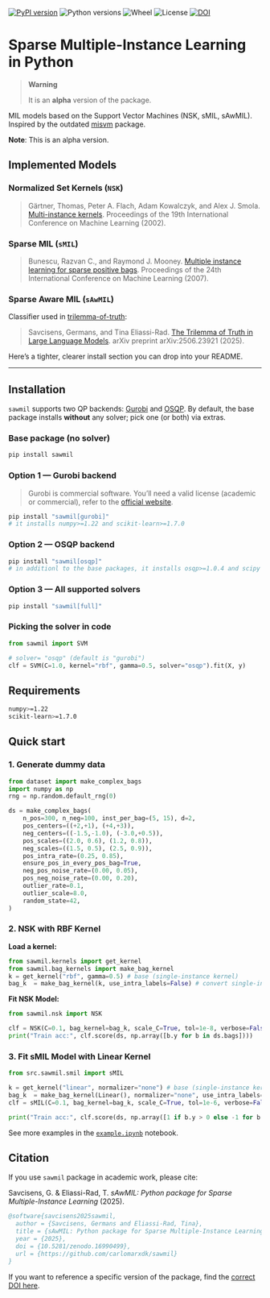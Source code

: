 [![PyPI version](https://img.shields.io/pypi/v/sawmil.svg)](https://pypi.org/project/sawmil/)
![Python versions](https://img.shields.io/pypi/pyversions/sawmil.svg)
![Wheel](https://img.shields.io/pypi/wheel/sawmil.svg)
![License](https://img.shields.io/pypi/l/sawmil.svg)
[![DOI](https://zenodo.org/badge/1046623935.svg)](https://doi.org/10.5281/zenodo.16990499)

# Sparse Multiple-Instance Learning in Python
> **Warning**
>
> It is an **alpha** version of the package.

MIL models based on the Support Vector Machines (NSK, sMIL, sAwMIL).
Inspired by the outdated [misvm](https://github.com/garydoranjr/misvm) package.

**Note**: This is an alpha version.

## Implemented Models

### Normalized Set Kernels (`NSK`)

> Gärtner, Thomas, Peter A. Flach, Adam Kowalczyk, and Alex J. Smola. [Multi-instance kernels](https://dl.acm.org/doi/10.5555/645531.656014). Proceedings of the 19th International Conference on Machine Learning (2002).

### Sparse MIL (`sMIL`)

> Bunescu, Razvan C., and Raymond J. Mooney. [Multiple instance learning for sparse positive bags](https://dl.acm.org/doi/10.1145/1273496.1273510). Proceedings of the 24th International Conference on Machine Learning (2007).

### Sparse Aware MIL (`sAwMIL`)

Classifier used in [trilemma-of-truth](https://github.com/carlomarxdk/trilemma-of-truth):
> Savcisens, Germans, and Tina Eliassi-Rad. [The Trilemma of Truth in Large Language Models](https://arxiv.org/abs/2506.23921). arXiv preprint arXiv:2506.23921 (2025).

Here’s a tighter, clearer install section you can drop into your README.

---

## Installation

`sawmil` supports two QP backends: [Gurobi](https://gurobi.com) and [OSQP](https://osqp.org/).
By default, the base package installs **without** any solver; pick one (or both) via extras.

### Base package (no solver)

```bash
pip install sawmil
```

### Option 1 — Gurobi backend

> Gurobi is commercial software. You’ll need a valid license (academic or commercial), refer to the [official website](https://gurobi.com).

```bash
pip install "sawmil[gurobi]"
# it installs numpy>=1.22 and scikit-learn>=1.7.0
```

### Option 2 — OSQP backend

```bash
pip install "sawmil[osqp]"
# in additionl to the base packages, it installs osqp>=1.0.4 and scipy
```

### Option 3 — All supported solvers

```bash
pip install "sawmil[full]"
```

### Picking the solver in code

```python
from sawmil import SVM

# solver= "osqp" (default is "gurobi")
clf = SVM(C=1.0, kernel="rbf", gamma=0.5, solver="osqp").fit(X, y)
```

## Requirements

```bash
numpy>=1.22
scikit-learn>=1.7.0
```

## Quick start

### 1. Generate dummy data

``` python
from dataset import make_complex_bags
import numpy as np
rng = np.random.default_rng(0)

ds = make_complex_bags(
    n_pos=300, n_neg=100, inst_per_bag=(5, 15), d=2,
    pos_centers=((+2,+1), (+4,+3)),
    neg_centers=((-1.5,-1.0), (-3.0,+0.5)),
    pos_scales=((2.0, 0.6), (1.2, 0.8)),
    neg_scales=((1.5, 0.5), (2.5, 0.9)),
    pos_intra_rate=(0.25, 0.85),
    ensure_pos_in_every_pos_bag=True,
    neg_pos_noise_rate=(0.00, 0.05),
    pos_neg_noise_rate=(0.00, 0.20),
    outlier_rate=0.1,
    outlier_scale=8.0,
    random_state=42,
)
```

### 2. NSK with RBF Kernel

**Load a kernel:**

```python
from sawmil.kernels import get_kernel
from sawmil.bag_kernels import make_bag_kernel
k = get_kernel("rbf", gamma=0.5) # base (single-instance kernel)
bag_k  = make_bag_kernel(k, use_intra_labels=False) # convert single-instance kernel to bagged kernel
```

**Fit NSK Model:**

```python
from sawmil.nsk import NSK

clf = NSK(C=0.1, bag_kernel=bag_k, scale_C=True, tol=1e-8, verbose=False).fit(ds, None)
print("Train acc:", clf.score(ds, np.array([b.y for b in ds.bags])))
```

### 3. Fit sMIL Model with Linear Kernel

```python
from src.sawmil.smil import sMIL

k = get_kernel("linear", normalizer="none") # base (single-instance kernel)
bag_k  = make_bag_kernel(Linear(), normalizer="none", use_intra_labels=False)
clf = sMIL(C=0.1, bag_kernel=bag_k, scale_C=True, tol=1e-6, verbose=False).fit(ds, None)

print("Train acc:", clf.score(ds, np.array([1 if b.y > 0 else -1 for b in ds.bags])))
```

See more examples in the [`example.ipynb`](https://github.com/carlomarxdk/sawmil/blob/main/example.ipynb) notebook.

## Citation

If you use `sawmil` package in academic work, please cite:

Savcisens, G. & Eliassi-Rad, T. *sAwMIL: Python package for Sparse Multiple-Instance Learning* (2025).

```bibtex
@software{savcisens2025sawmil,
  author = {Savcisens, Germans and Eliassi-Rad, Tina},
  title = {sAwMIL: Python package for Sparse Multiple-Instance Learning},
  year = {2025},
  doi = {10.5281/zenodo.16990499},
  url = {https://github.com/carlomarxdk/sawmil}
}
```

If you want to reference a specific version of the package, find the [correct DOI here](https://doi.org/10.5281/zenodo.16990499).
